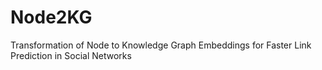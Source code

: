 # Node2KG
Transformation of Node to Knowledge Graph Embeddings for Faster Link Prediction in Social Networks 
